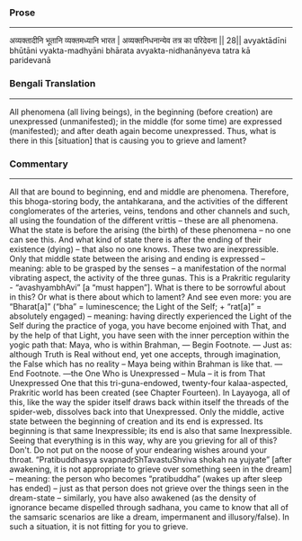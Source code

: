 ### Prose 
 --- 
अव्यक्तादीनि भूतानि व्यक्तमध्यानि भारत |
अव्यक्तनिधनान्येव तत्र का परिदेवना || 28||
avyaktādīni bhūtāni vyakta-madhyāni bhārata
avyakta-nidhanānyeva tatra kā paridevanā

### Bengali Translation 
 --- 
All phenomena (all living beings), in the beginning (before creation) are unexpressed (unmanifested); in the middle (for some time) are expressed (manifested); and after death again become unexpressed. Thus, what is there in this [situation] that is causing you to grieve and lament?

### Commentary 
 --- 
All that are bound to beginning, end and middle are phenomena. Therefore, this bhoga-storing body, the antahkarana, and the activities of the different conglomerates of the arteries, veins, tendons and other channels and such, all using the foundation of the different vrittis – these are all phenomena. What the state is before the arising (the birth) of these phenomena – no one can see this. And what kind of state there is after the ending of their existence (dying) – that also no one knows. These two are inexpressible. Only that middle state between the arising and ending is expressed – meaning: able to be grasped by the senses – a manifestation of the normal vibrating aspect, the activity of the three gunas. This is a Prakritic regularity - “avashyambhAvi” [a “must happen”]. What is there to be sorrowful about in this? Or what is there about which to lament? And see even more: you are “Bharat[a]” (“bha” = luminescence; the Light of the Self; + “rat[a]” = absolutely engaged) – meaning: having directly experienced the Light of the Self during the practice of yoga, you have become enjoined with That, and by the help of that Light, you have seen with the inner perception within the yogic path that: Maya, who is within Brahman, — Begin Footnote. — Just as: although Truth is Real without end, yet one accepts, through imagination, the False which has no reality – Maya being within Brahman is like that. — End Footnote. —the One Who is Unexpressed – Mula – it is from That Unexpressed One that this tri-guna-endowed, twenty-four kalaa-aspected, Prakritic world has been created (see Chapter Fourteen). In Layayoga, all of this, like the way the spider itself draws back within itself the threads of the spider-web, dissolves back into that Unexpressed. Only the middle, active state between the beginning of creation and its end is expressed. Its beginning is that same Inexpressible; its end is also that same Inexpressible. Seeing that everything is in this way, why are you grieving for all of this? Don't. Do not put on the noose of your endearing wishes around your throat. “Pratibuddhasya svapnadṛShTavastuShviva shokah na yujyate” [after awakening, it is not appropriate to grieve over something seen in the dream] – meaning: the person who becomes “pratibuddha” (wakes up after sleep has ended) – just as that person does not grieve over the things seen in the dream-state – similarly, you have also awakened (as the density of ignorance became dispelled through sadhana, you came to know that all of the samsaric scenarios are like a dream, impermanent and illusory/false). In such a situation, it is not fitting for you to grieve.